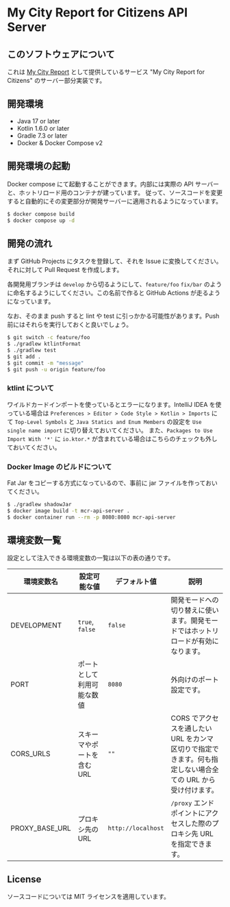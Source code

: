 # My City Report for Citizens API Server
## このソフトウェアについて
これは [My City Report](https://www.mycityreport.jp/) として提供しているサービス "My City Report for Citizens" のサーバー部分実装です。

## 開発環境
- Java 17 or later
- Kotlin 1.6.0 or later
- Gradle 7.3 or later
- Docker & Docker Compose v2

## 開発環境の起動
Docker compose にて起動することができます。内部には実際の API サーバーと、ホットリロード用のコンテナが建っています。
従って、ソースコードを変更すると自動的にその変更部分が開発サーバーに適用されるようになっています。

```bash
$ docker compose build
$ docker compose up -d
```

## 開発の流れ
まず GitHub Projects にタスクを登録して、それを Issue に変換してください。それに対して Pull Request を作成します。

各開発用ブランチは `develop` から切るようにして、`feature/foo` `fix/bar` のように命名するようにしてください。この名前で作ると GitHub Actions が走るようになっています。

なお、そのまま push すると lint や test に引っかかる可能性があります。Push 前にはそれらを実行しておくと良いでしょう。 

```bash
$ git switch -c feature/foo
$ ./gradlew ktlintFormat
$ ./gradlew test
$ git add .
$ git commit -m "message"
$ git push -u origin feature/foo
```

### ktlint について
ワイルドカードインポートを使っているとエラーになります。IntelliJ IDEA を使っている場合は `Preferences > Editor > Code Style > Kotlin > Imports` にて
`Top-Level Symbols` と `Java Statics and Enum Members` の設定を `Use single name import` に切り替えておいてください。
また、`Packages to Use Import With '*'` に `io.ktor.*` が含まれている場合はこちらのチェックも外しておいてください。

### Docker Image のビルドについて
Fat Jar をコピーする方式になっているので、事前に jar ファイルを作っておいてください。

```bash
$ ./gradlew shadowJar
$ docker image build -t mcr-api-server .
$ docker container run --rm -p 8080:8080 mcr-api-server
```

## 環境変数一覧
設定として注入できる環境変数の一覧は以下の表の通りです。

| 環境変数名 | 設定可能な値 | デフォルト値 | 説明 |
| --- | --- | --- | --- |
| DEVELOPMENT | `true`, `false` | `false` | 開発モードへの切り替えに使います。開発モードではホットリロードが有効になります。 |
| PORT | ポートとして利用可能な数値 | `8080` | 外向けのポート設定です。 |
| CORS_URLS | スキーマやポートを含む URL | `""` | CORS でアクセスを通したい URL をカンマ区切りで指定できます。何も指定しない場合全ての URL から受け付けます。 |
| PROXY_BASE_URL | プロキシ先の URL | `http://localhost` | `/proxy` エンドポイントにアクセスした際のプロキシ先 URL を指定できます。 |

## License
ソースコードについては MIT ライセンスを適用しています。
